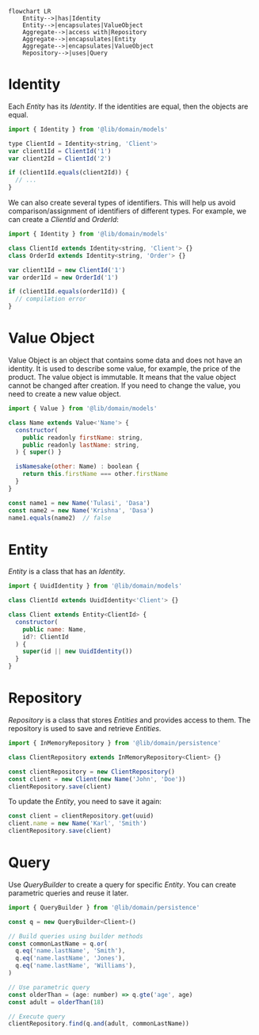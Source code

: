 ```mermaid
flowchart LR
    Entity-->|has|Identity
    Entity-->|encapsulates|ValueObject
    Aggregate-->|access with|Repository
    Aggregate-->|encapsulates|Entity
    Aggregate-->|encapsulates|ValueObject
    Repository-->|uses|Query
```

# Identity
Each _Entity_ has its _Identity_. If the identities are equal, then the objects are equal.

```js
import { Identity } from '@lib/domain/models'

type ClientId = Identity<string, 'Client'>
var client1Id = ClientId('1')
var client2Id = ClientId('2')

if (client1Id.equals(client2Id)) {
  // ...
}
```

We can also create several types of identifiers. This will help us avoid comparison/assignment of identifiers of different types. For example, we can create a _ClientId_ and _OrderId_:

```js
import { Identity } from '@lib/domain/models'

class ClientId extends Identity<string, 'Client'> {}
class OrderId extends Identity<string, 'Order'> {}

var client1Id = new ClientId('1')
var order1Id = new OrderId('1')

if (client1Id.equals(order1Id)) {
  // compilation error
}
```


# Value Object
Value Object is an object that contains some data and does not have an identity. It is used to describe some value, for example, the price of the product. The value object is immutable. It means that the value object cannot be changed after creation. If you need to change the value, you need to create a new value object.

```js
import { Value } from '@lib/domain/models'

class Name extends Value<'Name'> {
  constructor(
    public readonly firstName: string,
    public readonly lastName: string,
  ) { super() }

  isNamesake(other: Name) : boolean {
    return this.firstName === other.firstName
  }
}

const name1 = new Name('Tulasi', 'Dasa')
const name2 = new Name('Krishna', 'Dasa')
name1.equals(name2)  // false
```


# Entity
_Entity_ is a class that has an _Identity_.

```js
import { UuidIdentity } from '@lib/domain/models'

class ClientId extends UuidIdentity<'Client'> {}

class Client extends Entity<ClientId> {
  constructor(
    public name: Name,
    id?: ClientId
  ) {
    super(id || new UuidIdentity())
  }
}
```


# Repository
_Repository_ is a class that stores _Entities_ and provides access to them. The repository is used to save and retrieve _Entities_.

```js
import { InMemoryRepository } from '@lib/domain/persistence'

class ClientRepository extends InMemoryRepository<Client> {}

const clientRepository = new ClientRepository()
const client = new Client(new Name('John', 'Doe'))
clientRepository.save(client)
```

To update the _Entity_, you need to save it again:

```js
const client = clientRepository.get(uuid)
client.name = new Name('Karl', 'Smith')
clientRepository.save(client)
```


# Query
Use _QueryBuilder_ to create a query for specific _Entity_. You can create parametric queries and reuse it later.

```js
import { QueryBuilder } from '@lib/domain/persistence'

const q = new QueryBuilder<Client>()

// Build queries using builder methods
const commonLastName = q.or(
  q.eq('name.lastName', 'Smith'),
  q.eq('name.lastName', 'Jones'),
  q.eq('name.lastName', 'Williams'),
)

// Use parametric query
const olderThan = (age: number) => q.gte('age', age)
const adult = olderThan(18)

// Execute query
clientRepository.find(q.and(adult, commonLastName))
```
